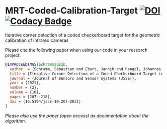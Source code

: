 # MRT-Coded-Calibration-Target [![DOI](https://zenodo.org/badge/DOI/10.5281/zenodo.4596313.svg)](https://doi.org/10.5281/zenodo.4596313) [![Codacy Badge](https://app.codacy.com/project/badge/Grade/fa618a60f59c459f8aa612d8fc0af5f3)](https://www.codacy.com/gh/MT-MRT/MRT-Coded-Calibration-Target/dashboard?utm_source=github.com&amp;utm_medium=referral&amp;utm_content=MT-MRT/MRT-Coded-Calibration-Target&amp;utm_campaign=Badge_Grade)

Iterative corner detection of a coded checkerboard target for the geometric calibration of infrared cameras

Please cite the following paper when using our code in your research project:
```BibTeX
@INPROCEEDINGS{Schramm2021b,
  author  = {Schramm, Sebastian and Ebert, Jannik and Rangel, Johannes and Schmoll, Robert and Kroll, Andreas},
  title = {Iterative Corner Detection of a Coded Checkerboard Target for the Geometric Calibration of Infrared Cameras},
  journal = {Journal of Sensors and Sensor Systems (JSSS)},
  year = {2021},
  number = {2}, 
  volume = {10},
  pages = {207--218},
  doi = {10.5194/jsss-10-207-2021}
}
```

*Please also use the paper (open access) as documentation about the algorithm.*
